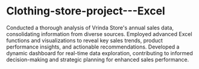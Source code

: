 # Clothing-store-project---Excel

Conducted a thorough analysis of Vrinda Store's annual sales data, consolidating information from diverse sources. Employed advanced Excel functions and visualizations to reveal key sales trends, product performance insights, and actionable recommendations. Developed a dynamic dashboard for real-time data exploration, contributing to informed decision-making and strategic planning for enhanced sales performance.
